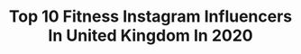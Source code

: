 ---
title: Top 10 Fitness Instagram Influencers In United Kingdom In 2020
description: >-
  Find top fitness Instagram influencers in United Kingdom in 2020. Most popular hashtags: #gym #fitness #fit #fitnessmotivation.
platform: Instagram
profiles:
  - username: "lucynukesfit"
    fullname: >-
      Lucy Newcombe🖤
    location: "United Kingdom"
    followers: 6762
    engagement: 1602
    commentsToLikes: 0.083566
    avatar: "https://scontent-lhr8-1.cdninstagram.com/v/t51.2885-19/s320x320/91964291_535161254052985_3793810604729303040_n.jpg?_nc_ht=scontent-lhr8-1.cdninstagram.com&_nc_ohc=aSODc5Aawt8AX89DAC2&oh=10cda69f3b8962d7e633a4f34377d93e&oe=5EB83E9F"
    verified: false
    hashtags: "#bekind, #bodypositive, #weightloss, #wellness"
  - username: "chloee.fitness97"
    fullname: >-
      Chloe | Fitness 🏋🏼‍♀️
    location: "United Kingdom"
    followers: 8439
    engagement: 1939
    commentsToLikes: 0.091141
    avatar: "https://scontent-ams4-1.cdninstagram.com/v/t51.2885-19/s320x320/65507028_329163441358912_8481604126541611008_n.jpg?_nc_ht=scontent-ams4-1.cdninstagram.com&_nc_ohc=bahj8A_V-QsAX9xzkvI&oh=dfd74e66173c5e87f449e53bf70711cb&oe=5EB8E7EA"
    verified: false
    hashtags: "#upperbody, #fitlife, #workouttips, #teammyp"
  - username: "hayleyfituk"
    fullname: >-
      HAYLEY GREEN | Fitness
    location: "United Kingdom"
    followers: 4649
    engagement: 3304
    commentsToLikes: 0.306090
    avatar: "https://scontent-nrt1-1.cdninstagram.com/v/t51.2885-19/s320x320/82407272_1024665967892036_7887933186880045056_n.jpg?_nc_ht=scontent-nrt1-1.cdninstagram.com&_nc_ohc=6kzw0afBQJQAX_IGpH_&oh=aa2d19be80b6e5d57388f6f83d2518b6&oe=5EAFCBA4"
    verified: false
    hashtags: "#healthyliving, #inspo, #discoverunder5k, #muscle"
  - username: "jasonpfrank"
    fullname: >-
      Jason
    location: "United Kingdom"
    followers: 2610
    engagement: 2980
    commentsToLikes: 0.126394
    avatar: "https://scontent-lhr8-1.cdninstagram.com/v/t51.2885-19/s320x320/72400923_414166122626735_5589013463084040192_n.jpg?_nc_ht=scontent-lhr8-1.cdninstagram.com&_nc_ohc=swr8MDLk2hwAX_DxEXG&oh=17fe4dad7cd1be6799394d8415594a36&oe=5EBA3CC7"
    verified: false
    hashtags: "#power, #dubai, #fitnesslifestyle, #resitsncebands"
  - username: "ncesmel"
    fullname: >-
      Nadia Chrystie
    location: "United Kingdom"
    followers: 6300
    engagement: 1178
    commentsToLikes: 0.092916
    avatar: "https://scontent-lhr8-1.cdninstagram.com/v/t51.2885-19/s320x320/73398078_1632867003522689_5850826689398964224_n.jpg?_nc_ht=scontent-lhr8-1.cdninstagram.com&_nc_ohc=hZq8RAbPbZEAX8QaCyR&oh=69a6fb338581c0d6aafd7a0a42b79c33&oe=5EBA83AC"
    verified: false
    hashtags: "#lovetolounge, #solotraveler, #melaninqueena, #melaningram"
  - username: "lbee_fitness"
    fullname: >-
      Lucy✨
    location: "United Kingdom"
    followers: 6013
    engagement: 1167
    commentsToLikes: 0.107427
    avatar: "https://scontent-hbe1-1.cdninstagram.com/v/t51.2885-19/s320x320/67171906_476449419852414_338743589599182848_n.jpg?_nc_ht=scontent-hbe1-1.cdninstagram.com&_nc_ohc=bBo3uOhiw2kAX8LbNJn&oh=6b4148d38b878ef89f64ce7529317753&oe=5EB2E657"
    verified: false
    hashtags: "#positivevibes, #noexcuses, #legday, #fitnessupdate"
  - username: "johny_uk_"
    fullname: >-
      Johny ✨
    location: "United Kingdom"
    followers: 21596
    engagement: 601
    commentsToLikes: 0.059603
    avatar: "https://scontent-atl3-1.cdninstagram.com/v/t51.2885-19/s320x320/90042691_2790471667842583_7520110680117084160_n.jpg?_nc_ht=scontent-atl3-1.cdninstagram.com&_nc_ohc=O2haAADk_UcAX_UWpMz&oh=b80f1b93445518882663eed962ebbdd7&oe=5EBC4D22"
    verified: false
    hashtags: "#outfits, #havanaclub, #newyearsday, #me"
  - username: "kitchfit_"
    fullname: >-
      Meghan
    location: "United Kingdom"
    followers: 7881
    engagement: 1664
    commentsToLikes: 0.045530
    avatar: "https://instagram.fkul8-1.fna.fbcdn.net/v/t51.2885-19/s320x320/81126098_1586313631522253_3158437220545724416_n.jpg?_nc_ht=instagram.fkul8-1.fna.fbcdn.net&_nc_ohc=Ktbe_VDEt-kAX_NoM7v&oh=9fa8781485023edca0e992d089a848a9&oe=5E930CF2"
    verified: false
    hashtags: "#fitmom, #gymmotivation, #motivation, #peach"
  - username: "leahgracefitness"
    fullname: >-
      Leah Grace | Fitness & Food
    location: "United Kingdom"
    followers: 49833
    engagement: 466
    commentsToLikes: 0.134392
    avatar: "https://instagram.fkul8-1.fna.fbcdn.net/v/t51.2885-19/s320x320/80350456_610806843015020_354110299684470784_n.jpg?_nc_ht=instagram.fkul8-1.fna.fbcdn.net&_nc_ohc=P38j9EOrUQoAX-qr1o3&oh=2b1de773e19bd006b1f1fbdf3d811104&oe=5E93782E"
    verified: false
    hashtags: "#teamdye, #leaveyourmark, #doyoueven"
  - username: "paulinakuczynskaa"
    fullname: >-
      PAULINA KUCZYNSKA 🌴
    location: "United Kingdom"
    followers: 91987
    engagement: 390
    commentsToLikes: 0.063820
    avatar: "https://scontent-amt2-1.cdninstagram.com/v/t51.2885-19/s320x320/80380774_195533151621830_7596470761938747392_n.jpg?_nc_ht=scontent-amt2-1.cdninstagram.com&_nc_ohc=cILL_fYqBPQAX_fnjUC&oh=cdf3f7dd23b8e8110d27525650729acd&oe=5EB9DAAA"
    verified: false
    hashtags: "#blondynka, #london, #porridge, #muasfeaturing"
---